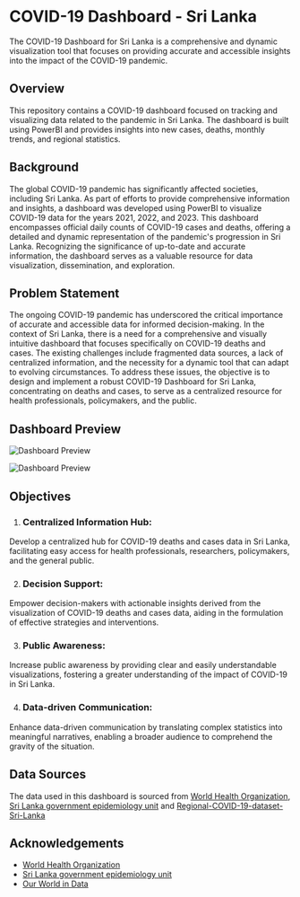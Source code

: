 # COVID-19 Dashboard - Sri Lanka

The COVID-19 Dashboard for Sri Lanka is a comprehensive and dynamic visualization tool that focuses on providing accurate and accessible insights into the impact of the COVID-19 pandemic.

## Overview

This repository contains a COVID-19 dashboard focused on tracking and visualizing data related to the pandemic in Sri Lanka. The dashboard is built using PowerBI and provides insights into new cases, deaths, monthly trends, and regional statistics.

## Background

The global COVID-19 pandemic has significantly affected societies, including Sri Lanka. As part of efforts to provide comprehensive information and insights, a dashboard was developed using PowerBI to visualize COVID-19 data for the years 2021, 2022, and 2023. This dashboard encompasses official daily counts of COVID-19 cases and deaths, offering a detailed and dynamic representation of the pandemic's progression in Sri Lanka. Recognizing the significance of up-to-date and accurate information, the dashboard serves as a valuable resource for data visualization, dissemination, and exploration.

## Problem Statement

The ongoing COVID-19 pandemic has underscored the critical importance of accurate and accessible data for informed decision-making. In the context of Sri Lanka, there is a need for a comprehensive and visually intuitive dashboard that focuses specifically on COVID-19 deaths and cases. The existing challenges include fragmented data sources, a lack of centralized information, and the necessity for a dynamic tool that can adapt to evolving circumstances. To address these issues, the objective is to design and implement a robust COVID-19 Dashboard for Sri Lanka, concentrating on deaths and cases, to serve as a centralized resource for health professionals, policymakers, and the public.

## Dashboard Preview

![Dashboard Preview](https://github.com/PubDe/Covid-19-Sri-Lanka-DashBoard/assets/95436155/1de8df37-3819-4947-a526-760216325c1d)

![Dashboard Preview](https://github.com/PubDe/Covid-19-Sri-Lanka-DashBoard/assets/95436155/21bfabfb-1331-41cf-90ac-2934eea0421b)

## Objectives

1. ### Centralized Information Hub:

Develop a centralized hub for COVID-19 deaths and cases data in Sri Lanka, facilitating easy access for health professionals, researchers, policymakers, and the general public.

2. ### Decision Support:

Empower decision-makers with actionable insights derived from the visualization of COVID-19 deaths and cases data, aiding in the formulation of effective strategies and interventions.

3. ### Public Awareness:

Increase public awareness by providing clear and easily understandable visualizations, fostering a greater understanding of the impact of COVID-19 in Sri Lanka.

4. ### Data-driven Communication:

Enhance data-driven communication by translating complex statistics into meaningful narratives, enabling a broader audience to comprehend the gravity of the situation.

## Data Sources

The data used in this dashboard is sourced from [World Health Organization](https://covid19.who.int/data), [Sri Lanka government epidemiology unit](https://www.epid.gov.lk) and [Regional-COVID-19-dataset-Sri-Lanka](https://github.com/PubDe/Regional-COVID-19-dataset-Sri-Lanka)

## Acknowledgements

 - [World Health Organization](https://covid19.who.int/data)
 - [Sri Lanka government epidemiology unit](https://www.epid.gov.lk)
 - [Our World in Data](https://ourworldindata.org/coronavirus-source-data)
